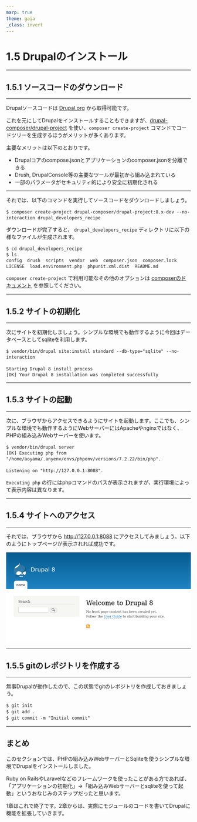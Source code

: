 ```yaml
---
marp: true
theme: gaia
_class: invert
---
```


<!-- _class: lead -->
# 1.5 Drupalのインストール

---

<!-- _class: lead -->
## 1.5.1 ソースコードのダウンロード

---

Drupalソースコードは [Drupal.org](https://www.drupal.org/download) から取得可能です。

これを元にしてDrupalをインストールすることもできますが、[drupal-composer/drupal-project](https://github.com/drupal-composer/drupal-project) を使い、`composer create-project` コマンドでコードツリーを生成するほうがメリットが多くあります。

主要なメリットは以下のとおりです。

- Drupalコアのcompose.jsonとアプリケーションのcomposer.jsonを分離できる
- Drush, DrupalConsole等の主要なツールが最初から組み込まれている
- 一部のパラメータがセキュリティ的により安全に初期化される

---

それでは、以下のコマンドを実行してソースコードをダウンロードしましょう。

```
$ composer create-project drupal-composer/drupal-project:8.x-dev --no-interaction drupal_developers_recipe
```

ダウンロードが完了すると、 `drupal_developers_recipe` ディレクトリに以下の様なファイルが生成されます。

```
$ cd drupal_developers_recipe
$ ls
config  drush  scripts  vendor  web  composer.json  composer.lock  LICENSE  load.environment.php  phpunit.xml.dist  README.md
```

`composer create-project` で利用可能なその他のオプションは [composerのドキュメント](https://getcomposer.org/doc/03-cli.md#create-project) を参照してください。

---

<!-- _class: lead -->
## 1.5.2 サイトの初期化

---

次にサイトを初期化しましょう。シンプルな環境でも動作するように今回はデータベースとしてsqliteを利用します。

```
$ vendor/bin/drupal site:install standard --db-type="sqlite" --no-interaction

Starting Drupal 8 install process
[OK] Your Drupal 8 installation was completed successfully
```

---

<!-- _class: lead -->
## 1.5.3 サイトの起動

---

次に、ブラウザからアクセスできるようにサイトを起動します。ここでも、シンプルな環境でも動作するようにWebサーバーにはApacheやnginxではなく、PHPの組み込みWebサーバーを使います。

```
$ vendor/bin/drupal server
[OK] Executing php from "/home/aoyama/.anyenv/envs/phpenv/versions/7.2.22/bin/php".

Listening on "http://127.0.0.1:8088".
```

`Executing php` の行にはphpコマンドのパスが表示されますが、実行環境によって表示内容は異なります。

---

<!-- _class: lead -->
## 1.5.4 サイトへのアクセス

---

それでは、ブラウザから http://127.0.0.1:8088 にアクセスしてみましょう。以下のようにトップページが表示されれば成功です。

![welcome Drupal8](../assets/01_about_drupal/welcome_to_drupal.png)

---

<!-- _class: lead -->
## 1.5.5 gitのレポジトリを作成する

---

無事Drupalが動作したので、この状態でgitのレポジトリを作成しておきましょう。

```txt
$ git init
$ git add .
$ git commit -m "Initial commit"
```

---

## まとめ

このセクションでは、PHPの組み込みWebサーバーとSqliteを使うシンプルな環境でDrupalをインストールしました。

Ruby on RailsやLaravelなどのフレームワークを使ったことがある方であれば、「アプリケーションの初期化」→「組み込みWebサーバーとsqliteを使って起動」というおなじみのステップだったと思います。

1章はこれで終了です。2章からは、実際にモジュールのコードを書いてDrupalに機能を拡張していきます。
